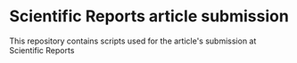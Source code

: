 # Scientific Reports article submission

This repository contains scripts used for the article's submission at Scientific Reports
